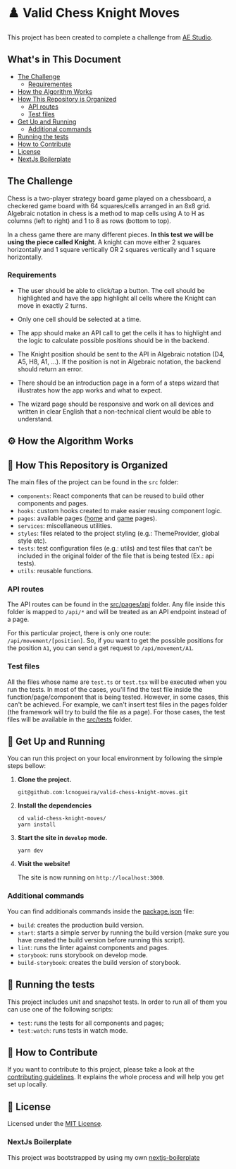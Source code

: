 # :chess_pawn: Valid Chess Knight Moves

This project has been created to complete a challenge from [AE Studio](https://ae.studio/).

## What's in This Document
- [The Challenge](#-the-challenge)
  - [Requirementes](#requirements)
- [How the Algorithm Works](#:gear:-how-the-algorithm-works)
- [How This Repository is Organized](#:file_folder:-how-this-repository-is-organized)
  - [API routes](#api-routes)
  - [Test files](#test-files)
- [Get Up and Running](#🚀-get-up-and-running)
  - [Additional commands](#additional-commands)
- [Running the tests](#:test_tube:-running-the-tests)
- [How to Contribute](#🤝-how-to-contribute)
- [License](#:memo:-license)
- [NextJs Boilerplate](#nextjs-boilerplate)

## The Challenge
Chess is a two-player strategy board game played on a chessboard, a checkered game board with 64 squares/cells arranged in an 8x8 grid. Algebraic notation in chess is a method to map cells using A to H as columns (left to right) and 1 to 8 as rows (bottom to top).

In a chess game there are many different pieces. **In this test we will be using the piece called Knight**. A knight can move either 2 squares horizontally and 1 square vertically OR 2 squares vertically
and 1 square horizontally.

### Requirements

- The user should be able to click/tap a button. The cell should be highlighted and have the app highlight all cells where the Knight can move in exactly 2 turns.

- Only one cell should be selected at a time.

- The app should make an API call to get the cells it has to highlight and the logic to calculate possible positions should be in the backend.

- The Knight position should be sent to the API in Algebraic notation (D4, A5, H8, A1, ...). If the position is not in Algebraic notation, the backend should return an error.

- There should be an introduction page in a form of a steps wizard that illustrates how the app works and what to expect.

- The wizard page should be responsive and work on all devices and written in clear English that a non-technical client would be able to understand.

## :gear: How the Algorithm Works

## :file_folder: How This Repository is Organized

The main files of the project can be found in the `src` folder:
- `components`: React components that can be reused to build other components and pages.
- `hooks`: custom hooks created to make easier reusing component logic.
- `pages`: available pages ([home](src/pages/index.tsx) and [game](src/pages/game.tsx) pages).
- `services`: miscellaneous utilities. 
- `styles`: files related to the project styling (e.g.: ThemeProvider, global style etc).
- `tests`: test configuration files (e.g.: utils) and test files that can't be included in the original folder of the file that is being tested (Ex.: api tests).
- `utils`: reusable functions.

### API routes
The API routes can be found in the [src/pages/api](src/pages/api) folder. Any file inside this folder is mapped to `/api/*` and will be treated as an API endpoint instead of a page.

For this particular project, there is only one route: `/api/movement/[position]`. So, if you want to get the possible positions for the position `A1`, you can send a get request to `/api/movement/A1`.


### Test files
All the files whose name are `test.ts` or `test.tsx` will be executed when you run the tests. In most of the cases, you'll find the test file inside the function/page/component that is being tested. However, in some cases, this can't be achieved. For example, we can't insert test files in the pages folder (the framework will try to build the file as a page). For those cases, the test files will be available in the [src/tests](src/tests) folder.

## 🚀 Get Up and Running
You can run this project on your local environment by following the simple steps bellow:

1. **Clone the project.**
    ```shell
    git@github.com:lcnogueira/valid-chess-knight-moves.git
    ```
2. **Install the dependencies**
    ```shell
    cd valid-chess-knight-moves/
    yarn install
    ```

3. **Start the site in `develop` mode.**
    ```shell
    yarn dev
    ```

4. **Visit the website!**

    The site is now running on `http://localhost:3000`.

### Additional commands
You can find additionals commands inside the [package.json](package.json) file:

- `build`: creates the production build version.
- `start`: starts a simple server by running the build version (make sure you have created the build version before running this script).
- `lint`: runs the linter against components and pages.
- `storybook`: runs storybook on develop mode.
- `build-storybook`: creates the build version of storybook.


## :test_tube: Running the tests
This project includes unit and snapshot tests. In order to run all of them you can use one of the following scripts:
- `test`: runs the tests for all components and pages;
- `test:watch`: runs tests in watch mode.


## 🤝 How to Contribute
If you want to contribute to this project, please take a look at the [contributing guidelines](CONTRIBUTING.md). It explains the whole process and will help you get set up locally.

## :memo: License

Licensed under the [MIT License](LICENSE).

### NextJs Boilerplate

This project was bootstrapped by using my own [nextjs-boilerplate](https://github.com/lcnogueira/nextjs-boilerplate)
